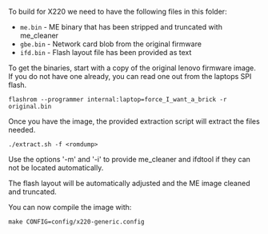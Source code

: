 To build for X220 we need to have the following files in this folder:
* `me.bin` - ME binary that has been stripped and truncated with me_cleaner
* `gbe.bin` - Network card blob from the original firmware
* `ifd.bin` - Flash layout file has been provided as text

To get the binaries, start with a copy of the original lenovo firmware image.
If you do not have one already, you can read one out from the laptops SPI flash.

```
flashrom --programmer internal:laptop=force_I_want_a_brick -r original.bin
```

Once you have the image, the provided extraction script will extract the files needed.

```
./extract.sh -f <romdump>
```

Use the options '-m' and '-i' to provide me_cleaner and ifdtool if they can not be located
automatically.

The flash layout will be automatically adjusted and the ME image cleaned and truncated.

You can now compile the image with:

```
make CONFIG=config/x220-generic.config
```
